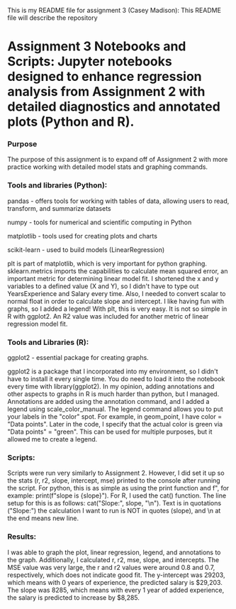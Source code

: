 This is my README file for assignment 3 (Casey Madison): This README file will describe the repository

# Assignment 3 Notebooks and Scripts: Jupyter notebooks designed to enhance regression analysis from Assignment 2 with detailed diagnostics and annotated plots (Python and R). 

### Purpose
The purpose of this assignment is to expand off of Assignment 2 with more practice working with detailed model stats and graphing commands.

### Tools and libraries (Python):

pandas - offers tools for working with tables of data, allowing users to read, transform, and summarize datasets

numpy - tools for numerical and scientific computing in Python

matplotlib - tools used for creating plots and charts

scikit-learn - used to build models (LinearRegression)

plt is part of matplotlib, which is very important for python graphing. sklearn.metrics imports the capabilities to calculate mean squared error, an important metric for determining linear model fit. I shortened the x and y variables to a defined value (X and Y), so I didn't have to type out YearsExperience and Salary every time. Also, I needed to convert scalar to normal float in order to calculate slope and intercept. I like having fun with graphs, so I added a legend! With plt, this is very easy. It is not so simple in R with ggplot2. An R2 value was included for another metric of linear regression model fit.

### Tools and Libraries (R):

ggplot2 - essential package for creating graphs.

ggplot2 is a package that I incorporated into my environment, so I didn't have to install it every single time. You do need to load it into the notebook every time with library(ggplot2). In my opinion, adding annotations and other aspects to graphs in R is much harder than python, but I managed. Annotations are added using the annotation command, and I added a legend using scale_color_manual. The legend command allows you to put your labels in the "color" spot. For example, in geom_point, I have color = "Data points". Later in the code, I specify that the actual color is green via "Data points" = "green". This can be used for multiple purposes, but it allowed me to create a legend.

### Scripts:
Scripts were run very similarly to Assignment 2. However, I did set it up so the stats (r, r2, slope, intercept, mse) printed to the console after running the script. For python, this is as simple as using the print function and f", for example: print(f"slope is {slope}"). For R, I used the cat() function. The line setup for this is as follows: cat("Slope:", slope, "\n"). Text is in quotations ("Slope:") the calculation I want to run is NOT in quotes (slope), and \n at the end means new line.

### Results:

I was able to graph the plot, linear regression, legend, and annotations to the graph. Additionally, I calculated r, r2, mse, slope, and intercepts. The MSE value was very large, the r and r2 values were around 0.8 and 0.7, respectively, which does not indicate good fit. The y-intercept was 29203, which means with 0 years of experience, the predicted salary is $29,203. The slope was 8285, which means with every 1 year of added experience, the salary is predicted to increase by $8,285.


